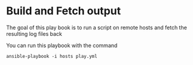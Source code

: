 # Build and Fetch output
The goal of this play book is to run a script on remote hosts and fetch the resulting log files back

You can run this playbook with the command
```text
ansible-playbook -i hosts play.yml
```